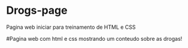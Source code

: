 # Drogs-page
Pagina web iniciar para treinamento de HTML e CSS

#Pagina web com html e css mostrando um conteudo sobre as drogas!
